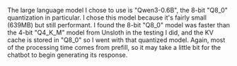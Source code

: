 The large language model I chose to use is "Qwen3-0.6B", the 8-bit "Q8_0" quantization in particular. I chose this model because it's fairly small (639MB) but still performant. I found the 8-bit "Q8_0" model was faster than the 4-bit "Q4_K_M" model from Unsloth in the testing I did, and the KV cache is stored in "Q8_0" so I went with that quantized model. Again, most of the processing time comes from prefill, so it may take a little bit for the chatbot to begin generating its response.